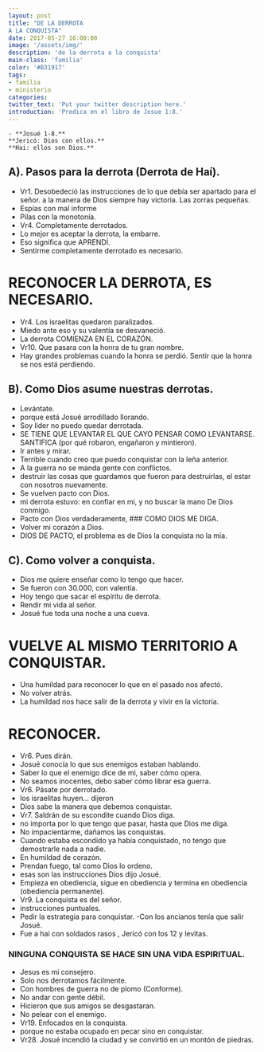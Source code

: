 ```yaml
---
layout: post
title: "DE LA DERROTA
A LA CONQUISTA"
date: 2017-05-27 16:00:00
image: '/assets/img/'
description: 'de la derrota a la conquista'
main-class: 'familia'
color: '#B31917'
tags:
- familia
- ministerio
categories:
twitter_text: 'Put your twitter description here.'
introduction: 'Predica en el libro de Josue 1:8.'
---
```



```
- **Josué 1-8.**
**Jericó: Dios con ellos.**
**Hai: ellos son Dios.**
```
## A). Pasos para la derrota (Derrota de Haí).
- Vr1. Desobedeció las instrucciones de lo que debía ser apartado para el señor. a la manera de Dios siempre hay victoria.
Las zorras pequeñas.
- Espías con mal informe
- Pilas con la monotonía.
- Vr4. Completamente derrotados.
- Lo mejor es aceptar la derrota, la embarre.
- Eso significa que APRENDÍ.
- Sentirme completamente derrotado es necesario.
# RECONOCER LA DERROTA, ES NECESARIO.
- Vr4. Los israelitas quedaron paralizados.
- Miedo ante eso y su valentía se desvaneció.
- La derrota COMIENZA EN EL CORAZÓN.
- Vr10. Que pasara con la honra de tu gran nombre.
- Hay grandes problemas cuando la honra se perdió.
Sentir que la honra se nos está perdiendo.
## B). Como Dios asume nuestras derrotas.
- Levántate.
- porque está Josué arrodillado llorando.
- Soy líder no puedo quedar derrotada.
- SE TIENE QUE LEVANTAR EL QUE CAYO
PENSAR COMO LEVANTARSE.
SANTIFICA (por qué robaron, engañaron y mintieron).
- Ir antes y mirar.
- Terrible cuando creo que puedo conquistar con la leña anterior.
- A la guerra no se manda gente con conflictos.
- destruir las cosas que guardamos que fueron para destruirlas, el estar con nosotros nuevamente.
- Se vuelven pacto con Dios.
- mi derrota estuvo: en confiar en mi, y no buscar la mano De Dios conmigo.
- Pacto con Dios verdaderamente, ### COMO DIOS ME DIGA.
- Volver mi corazón a Dios.
- DIOS DE PACTO, el problema es de Dios la conquista no la mía.
## C). Como volver a conquista.
- Dios me quiere enseñar como lo tengo que hacer.
- Se fueron con 30.000, con valentía.
- Hoy tengo que sacar el espíritu de derrota.
- Rendir mi vida al señor.
- Josué fue toda una noche a una cueva.
# VUELVE AL MISMO TERRITORIO A CONQUISTAR.
- Una humildad para reconocer lo que en el pasado nos afectó.
- No volver atrás.
- La humildad nos hace salir de la derrota y vivir en la victoria.
# RECONOCER.
- Vr6. Pues dirán.
- Josué conocía lo que sus enemigos estaban hablando.
- Saber lo que el enemigo dice de mi, saber cómo opera.
- No seamos inocentes, debo saber cómo librar esa guerra.
- Vr6. Pásate por derrotado.
- los israelitas huyen... dijeron
- Dios sabe la manera que debemos conquistar.
- Vr7. Saldrán de su escondite cuando Dios diga.
- no importa por lo que tengo que pasar, hasta que Dios me diga.
- No impacientarme, dañamos las conquistas.
- Cuando estaba escondido ya había conquistado, no tengo que demostrarle nada a nadie.
- En humildad de corazón.
- Prendan fuego, tal como Dios lo ordeno.
- esas son las instrucciones Dios dijo Josué.
- Empieza en obediencia, sigue en obediencia y termina en obediencia (obediencia permanente).
- Vr9. La conquista es del señor.
- instrucciones puntuales.
- Pedir la estrategia para conquistar.
-Con los ancianos tenía que salir Josué.
- Fue a hai con soldados rasos , Jericó con los 12 y levitas.
### NINGUNA CONQUISTA SE HACE SIN UNA VIDA ESPIRITUAL.
- Jesus es mi consejero.
- Solo nos derrotamos fácilmente.
- Con hombres de guerra no de plomo (Conforme).
- No andar con gente débil.
- Hicieron que sus amigos se desgastaran.
- No pelear con el enemigo.
- Vr19. Enfocados en la conquista.
- porque no estaba ocupado en pecar sino en conquistar.
- Vr28. Josué incendió la ciudad y se convirtió en un montón de piedras.


[jekyll-gh]: https://github.com/mojombo/jekyll
[jekyll]:    http://jekyllrb.com
